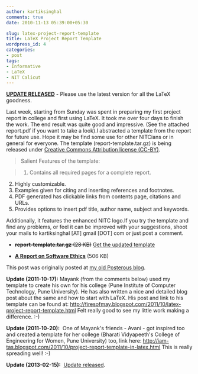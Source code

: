 ```yaml
---
author: kartiksinghal
comments: true
date: 2010-11-13 05:39:00+05:30

slug: latex-project-report-template
title: LaTeX Project Report Template
wordpress_id: 4
categories:
- post
tags:
- Informative
- LaTeX
- NIT Calicut
---
```


[**UPDATE RELEASED**](/post/2013/02/15/latex-project-report-template-updated/) - Please use the latest version for all the LaTeX goodness.




Last week, starting from Sunday was spent in preparing my first project report in college and first using LaTeX. It took me over four days to finish the work. The end result was quite good and impressive. (See the attached report.pdf if you want to take a look).I abstracted a template from the report for future use. Hope it may be find some use for other NITCians or in general for everyone. The template (report-template.tar.gz) is being released under [Creative Commons Attribution license (CC-BY)](http://creativecommons.org/licenses/by/3.0/).


> Salient Features of the template:

>1. Contains all required pages for a complete report.
2. Highly customizable.
3. Examples given for citing and inserting references and footnotes.
4. PDF generated has clickable links from contents page, citations and URLs.
5. Provides options to insert pdf title, author name, subject and keywords.




Additionally, it features the enhanced NITC logo.If you try the template and find any problems, or feel it can be improved with your suggestions, shoot your mails to kartiksinghal [AT] gmail [DOT] com or just post a comment.


- <del>**report-template.tar.gz** (28 KB)</del> [Get the updated template](/post/2013/02/15/latex-project-report-template-updated/)

- **[A Report on Software Ethics](/projects/se-report.pdf)** (506 KB)

This post was originally posted at [my old Posterous blog](http://kartikscribbles.posterous.com/latex-project-report-template).

**Update (2011-10-17):** Mayank (from the comments below) used my template to create his own for his college (Pune Institute of Computer Technology, Pune University). He has also written a nice and detailed blog post about the same and how to start with LaTeX. His post and link to his template can be found at: http://firesofmay.blogspot.com/2011/10/latex-project-report-template.html Felt really good to see my little work making a difference. :-)

**Update (2011-10-20):**  One of Mayank's friends - Avani - got inspired too and created a template for her college (Bharati Vidyapeeth's College of Engineering for Women, Pune University) too, link here: http://iam-tas.blogspot.com/2011/10/project-report-template-in-latex.html This is really spreading well! :-)

**Update (2013-02-15):**  [Update released](http://k4rtik.wordpress.com/2013/02/15/latex-project-report-template-updated/).


